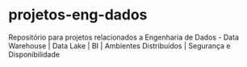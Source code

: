# projetos-eng-dados
Repositório para projetos relacionados a Engenharia de Dados - Data Warehouse | Data Lake | BI | Ambientes Distribuídos | Segurança e Disponibilidade
